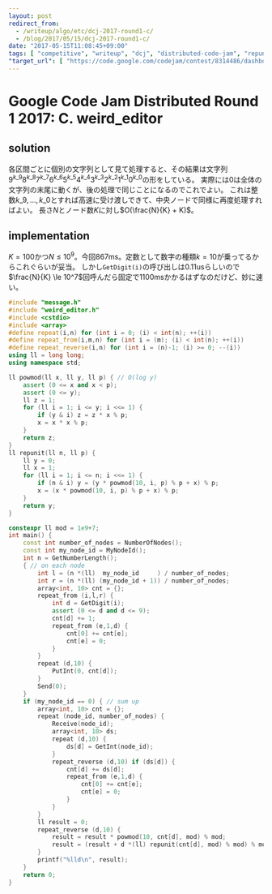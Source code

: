 ```yaml
---
layout: post
redirect_from:
  - /writeup/algo/etc/dcj-2017-round1-c/
  - /blog/2017/05/15/dcj-2017-round1-c/
date: "2017-05-15T11:08:45+09:00"
tags: [ "competitive", "writeup", "dcj", "distributed-code-jam", "repunit" ]
"target_url": [ "https://code.google.com/codejam/contest/8314486/dashboard#s=p2" ]
---
```


# Google Code Jam Distributed Round 1 2017: C. weird_editor

## solution

各区間ごとに個別の文字列として見て処理すると、その結果は文字列$9^{k\_9}8^{k\_8}7^{k\_7}6^{k\_6}5^{k\_5}4^{k\_4}3^{k\_3}2^{k\_2}1^{k\_1}0^{k\_0}$の形をしている。
実際には$0$は全体の文字列の末尾に動くが、後の処理で同じことになるのでこれでよい。
これは整数$k\_9, \dots, k\_0$とすれば高速に受け渡しできて、中央ノードで同様に再度処理すればよい。
長さ$N$とノード数$K$に対し$O(\frac{N}{K} + K)$。

## implementation

$K = 100$かつ$N \le 10^9$。今回$867$ms。定数として数字の種類$k = 10$が乗ってるからこれぐらいが妥当。
しかし`GetDigit(i)`の呼び出しは$0.11$usらしいので$\frac{N}{K} \le 10^7$回呼んだら固定で$1100$msかかるはずなのだけど、妙に速い。

``` c++
#include "message.h"
#include "weird_editor.h"
#include <cstdio>
#include <array>
#define repeat(i,n) for (int i = 0; (i) < int(n); ++(i))
#define repeat_from(i,m,n) for (int i = (m); (i) < int(n); ++(i))
#define repeat_reverse(i,n) for (int i = (n)-1; (i) >= 0; --(i))
using ll = long long;
using namespace std;

ll powmod(ll x, ll y, ll p) { // O(log y)
    assert (0 <= x and x < p);
    assert (0 <= y);
    ll z = 1;
    for (ll i = 1; i <= y; i <<= 1) {
        if (y & i) z = z * x % p;
        x = x * x % p;
    }
    return z;
}
ll repunit(ll n, ll p) {
    ll y = 0;
    ll x = 1;
    for (ll i = 1; i <= n; i <<= 1) {
        if (n & i) y = (y * powmod(10, i, p) % p + x) % p;
        x = (x * powmod(10, i, p) % p + x) % p;
    }
    return y;
}

constexpr ll mod = 1e9+7;
int main() {
    const int number_of_nodes = NumberOfNodes();
    const int my_node_id = MyNodeId();
    int n = GetNumberLength();
    { // on each node
        int l = (n *(ll)  my_node_id     ) / number_of_nodes;
        int r = (n *(ll) (my_node_id + 1)) / number_of_nodes;
        array<int, 10> cnt = {};
        repeat_from (i,l,r) {
            int d = GetDigit(i);
            assert (0 <= d and d <= 9);
            cnt[d] += 1;
            repeat_from (e,1,d) {
                cnt[0] += cnt[e];
                cnt[e] = 0;
            }
        }
        repeat (d,10) {
            PutInt(0, cnt[d]);
        }
        Send(0);
    }
    if (my_node_id == 0) { // sum up
        array<int, 10> cnt = {};
        repeat (node_id, number_of_nodes) {
            Receive(node_id);
            array<int, 10> ds;
            repeat (d,10) {
                ds[d] = GetInt(node_id);
            }
            repeat_reverse (d,10) if (ds[d]) {
                cnt[d] += ds[d];
                repeat_from (e,1,d) {
                    cnt[0] += cnt[e];
                    cnt[e] = 0;
                }
            }
        }
        ll result = 0;
        repeat_reverse (d,10) {
            result = result * powmod(10, cnt[d], mod) % mod;
            result = (result + d *(ll) repunit(cnt[d], mod) % mod) % mod;
        }
        printf("%lld\n", result);
    }
    return 0;
}
```
